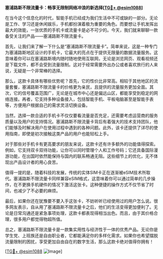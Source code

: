 **塞浦路斯不限流量卡：畅享无限制网络冲浪的新选择[[TG💪+ @esim1088](https://t.me/s/esim1088)]**

在当今这个信息化的时代，智能手机已经成为我们生活中不可或缺的一部分。无论是工作、学习还是休闲娱乐，手机都扮演着极为重要的角色。而要想让手机发挥出最大的效能，一张优质的手机卡或流量卡是必不可少的。今天，我们就来聊聊一款备受关注的产品——塞浦路斯不限流量卡。

首先，让我们来了解一下什么是“塞浦路斯不限流量卡”。简单来说，这是一种专门为塞浦路斯地区设计的手机卡，它最大的亮点在于提供无限量的数据流量服务。这意味着你可以在塞浦路斯境内随时随地使用互联网，无论是浏览网页、观看视频还是下载文件，都不会受到流量限制。这对于经常需要外出办公或者喜欢旅行的人来说，无疑是一个非常棒的选择。

那么，这款卡具体有哪些优势呢？首先，它的性价比非常高。相较于其他地区的流量套餐，塞浦路斯不限流量卡的价格更为亲民，且提供的流量服务更加全面。其次，它的信号覆盖范围广，无论是在城市中心还是偏远山区，都能享受到稳定的网络连接。再者，它支持多种设备接入，包括智能手机、平板电脑甚至是智能手表等，方便用户根据自己的需求灵活切换设备。

当然，选择一款合适的手机卡不仅仅要看流量是否充足，还需要考虑运营商的服务质量以及用户的支持情况。塞浦路斯不限流量卡背后有着强大的技术支持团队，他们能够及时解决用户在使用过程中遇到的各种问题。此外，该卡还提供了详尽的使用指南，即使是初次接触这类产品的用户也能轻松上手。

对于那些对手机卡有更高要求的朋友来说，这款卡还有许多额外的功能值得探索。例如，它支持双卡双待功能，让你可以同时管理个人和工作号码；它还具备国际漫游功能，在出国时依然能保持与国内的联系畅通无阻。这些细节上的优化，无不体现出产品设计者的用心良苦。

值得一提的是，随着科技的发展，传统的实体SIM卡正在逐渐被eSIM技术所取代。塞浦路斯不限流量卡同样兼容eSIM格式，这意味着你可以通过简单的几步操作，在不更换手机硬件的情况下激活这张卡。这种便捷的操作方式不仅节省了时间，也减少了不必要的麻烦。

最后，如果你还在犹豫要不要入手这张卡，不妨听听已经使用过的用户怎么说。很多网友表示，自从用了塞浦路斯不限流量卡之后，他们的生活变得更加便利了。无论是日常沟通还是紧急事项处理，这款卡都表现得相当出色。而且，由于其价格合理，很多用户都觉得物超所值。

总之，塞浦路斯不限流量卡是一款集实用性与经济性于一体的优秀产品。无论你是学生党、上班族还是自由职业者，它都能满足你的多样化需求。如果你也希望摆脱流量限制的困扰，享受更加自由自在的数字生活，那么这款卡绝对值得你拥有！

[[TG💪+ @esim1088](https://t.me/s/esim1088) ![Image](https://i.postimg.cc/4NQfJmqS/Snipaste-2025-05-13-00-14-12.png)]